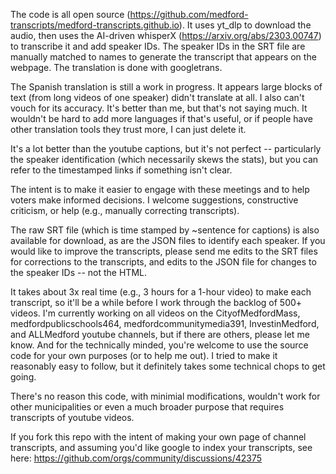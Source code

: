 The code is all open source (https://github.com/medford-transcripts/medford-transcripts.github.io). It uses yt_dlp to download the audio, then uses the AI-driven whisperX (https://arxiv.org/abs/2303.00747) to transcribe it and add speaker IDs. The speaker IDs in the SRT file are manually matched to names to generate the transcript that appears on the webpage. The translation is done with googletrans.

The Spanish translation is still a work in progress. It appears large blocks of text (from long videos of one speaker) didn't translate at all. I also can't vouch for its accuracy. It's better than me, but that's not saying much. It wouldn't be hard to add more languages if that's useful, or if people have other translation tools they trust more, I can just delete it. 

It's a lot better than the youtube captions, but it's not perfect -- particularly the speaker identification (which necessarily skews the stats), but you can refer to the timestamped links if something isn't clear.

The intent is to make it easier to engage with these meetings and to help voters make informed decisions. I welcome suggestions, constructive criticism, or help (e.g., manually correcting transcripts).

The raw SRT file (which is time stamped by ~sentence for captions) is also available for download, as are the JSON files to identify each speaker. If you would like to improve the transcripts, please send me edits to the SRT files for corrections to the transcripts, and edits to the JSON file for changes to the speaker IDs -- not the HTML.

It takes about 3x real time (e.g., 3 hours for a 1-hour video) to make each transcript, so it'll be a while before I work through the backlog of 500+ videos. I'm currently working on all videos on the CityofMedfordMass, medfordpublicschools464, medfordcommunitymedia391, InvestinMedford, and ALLMedford youtube channels, but if there are others, please let me know. And for the technically minded, you're welcome to use the source code for your own purposes (or to help me out). I tried to make it reasonably easy to follow, but it definitely takes some technical chops to get going. 

There's no reason this code, with minimial modifications, wouldn't work for other municipalities or even a much broader purpose that requires transcripts of youtube videos.

If you fork this repo with the intent of making your own page of channel transcripts, and assuming you'd like google to index your transcripts, see here:
https://github.com/orgs/community/discussions/42375